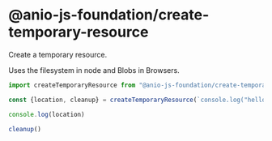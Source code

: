 # @anio-js-foundation/create-temporary-resource

Create a temporary resource.

Uses the filesystem in node and Blobs in Browsers.

```js
import createTemporaryResource from "@anio-js-foundation/create-temporary-resource"

const {location, cleanup} = createTemporaryResource(`console.log("hello")`, {type: "text/javascript"})

console.log(location)

cleanup()
```
